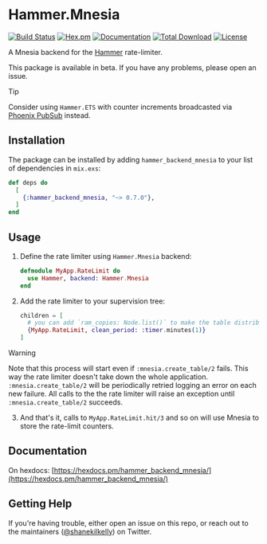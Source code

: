 # Hammer.Mnesia

[![Build Status](https://github.com/ExHammer/hammer-backend-mnesia/actions/workflows/ci.yml/badge.svg)](https://github.com/ExHammer/hammer-backend-mnesia/actions/workflows/ci.yml)
[![Hex.pm](https://img.shields.io/hexpm/v/hammer_backend_mnesia.svg)](https://hex.pm/packages/hammer_backend_mnesia)
[![Documentation](https://img.shields.io/badge/documentation-gray)](https://hexdocs.pm/hammer_backend_mnesia)
[![Total Download](https://img.shields.io/hexpm/dt/hammer_backend_mnesia.svg)](https://hex.pm/packages/hammer_backend_mnesia)
[![License](https://img.shields.io/hexpm/l/hammer_backend_mnesia.svg)](https://github.com/ExHammer/hammer-backend-mnesia/blob/master/LICENSE.md)

A Mnesia backend for the [Hammer](https://github.com/ExHammer/hammer) rate-limiter.

This package is available in beta. If you have any problems, please open an issue.

> [!TIP]
> Consider using `Hammer.ETS` with counter increments broadcasted via [Phoenix PubSub](https://hexdocs.pm/phoenix_pubsub/Phoenix.PubSub.html) instead.

## Installation

The package can be installed by adding `hammer_backend_mnesia` to your list of dependencies in `mix.exs`:

```elixir
def deps do
  [
    {:hammer_backend_mnesia, "~> 0.7.0"},
  ]
end
```

## Usage

1. Define the rate limiter using `Hammer.Mnesia` backend:

    ```elixir
    defmodule MyApp.RateLimit do
      use Hammer, backend: Hammer.Mnesia
    end
    ```

2. Add the rate limiter to your supervision tree:

    ```elixir
    children = [
      # you can add `ram_copies: Node.list()` to make the table distributed, but that requires extra configuration
      {MyApp.RateLimit, clean_period: :timer.minutes(1)}
    ]
    ```

  > [!WARNING]
  > Note that this process will start even if `:mnesia.create_table/2` fails. This way the rate limiter doesn't take down the whole application. `:mnesia.create_table/2` will be periodically retried logging an error on each new failure. All calls to the the rate limiter will raise an exception until `:mnesia.create_table/2` succeeds.

3. And that's it, calls to `MyApp.RateLimit.hit/3` and so on will use Mnesia to store the rate-limit counters.

## Documentation

On hexdocs: [https://hexdocs.pm/hammer_backend_mnesia/](https://hexdocs.pm/hammer_backend_mnesia/)

## Getting Help

If you're having trouble, either open an issue on this repo, or reach out to the
maintainers ([@shanekilkelly](https://twitter.com/shanekilkelly)) on Twitter.

